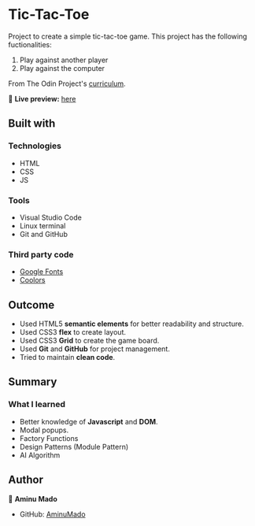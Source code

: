 
# Tic-Tac-Toe

Project to create a simple tic-tac-toe game.
This project has the following fuctionalities:
1. Play against another player
2. Play against the computer

From The Odin Project's [curriculum](https://www.theodinproject.com/paths/full-stack-javascript/courses/javascript/lessons/tic-tac-toe).

🔗 **Live preview:** [here](https://aminumado.github.io/#/)

## Built with

### Technologies

* HTML
* CSS
* JS

### Tools

* Visual Studio Code
* Linux terminal
* Git and GitHub

### Third party code

* [Google Fonts](https://fonts.google.com/)
* [Coolors](https://coolors.co/)

## Outcome

* Used HTML5 **semantic elements** for better readability and structure.
* Used CSS3 **flex** to create layout.
* Used CSS3 **Grid** to create the game board.
* Used **Git** and **GitHub** for project management.
* Tried to maintain **clean code**.

## Summary

### What I learned

* Better knowledge of **Javascript** and **DOM**.
* Modal popups.
* Factory Functions
* Design Patterns (Module Pattern)
* AI Algorithm

## Author

👤 **Aminu Mado**
* GitHub: [AminuMado](https://github.com/aminumado)